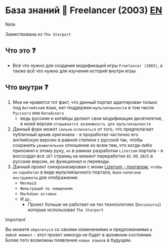 # База знаний 🐥 Freelancer (2003) [EN](README.en.md)

> [!NOTE]
> Заимствована из `The Starport`

## Что это ❓

- Всё что нужно для создания модификаций игры `Freelancer (2003)`, а также всё что нужно для изучения историй внутри игры

## Что внутри ❓

1. Мне не нравится тот факт, что данный портал адаптирован только под `Английский` язык, нет поддержки `мультиязычности` в том числе `Русского` или `Китайского`
   - ведь русские и китайцы делают свои модификации десятилетие, в моей версии `открывается возможность для мультиязычности`
2. Данный форк может `сильно` `отличаться` от того, что предполагает публичный архив оригинала - я проработал частично его английскую версию в равной степени с русской так, чтобы сохранить `уважительное` отношение ко всем тем, кто когда-либо приложил к этому руку, `но` в рамках разработки `Lizerium` портала - я воссоздал все `167` страниц на момент переработки `02.09.2025` в русские версии, их функционал и переводы.
3. Данный проект синхронизирован с моим [Lizerium - порталом](https://lizup.ru/wiki), `чтобы` `он` `заработал` в виде мультиязычного портала, `были` `написаны` `инструменты` для отображения:
   - `Mermaid`
   - `Фильтраций по смещениям`
   - `Markdown вставок`
   - И `др.`
     - Проект больше не работает на тех технлологиях (`Docusaurus`) которые использовал `The Starport`

> [!IMPORTANT]
> Вы можете `обратиться` со своими изменениями и предложениями `в любой момент` - этот проект никогда не будет в архивном состоянии. Более того возможны появления `новых языков` в будущем.
